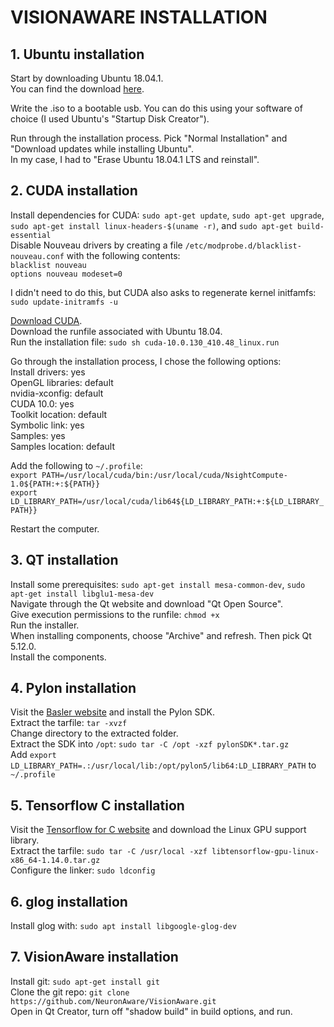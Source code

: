 # VISIONAWARE INSTALLATION

## 1. Ubuntu installation

Start by downloading Ubuntu 18.04.1.  
You can find the download [here](http://old-releases.ubuntu.com/releases/18.04.1/).  

Write the .iso to a bootable usb. You can do this using your software of choice (I used Ubuntu's "Startup Disk Creator").  

Run through the installation process. Pick "Normal Installation" and "Download updates while installing Ubuntu".  
In my case, I had to "Erase Ubuntu 18.04.1 LTS and reinstall".  


## 2. CUDA installation

Install dependencies for CUDA: `sudo apt-get update`, `sudo apt-get upgrade`, `sudo apt-get install linux-headers-$(uname -r)`, and `sudo apt-get build-essential`  
Disable Nouveau drivers by creating a file `/etc/modprobe.d/blacklist-nouveau.conf` with the following contents:  
`blacklist nouveau`  
`options nouveau modeset=0`

I didn't need to do this, but CUDA also asks to regenerate kernel initfamfs: `sudo update-initramfs -u`  

[Download CUDA](http://old-releases.ubuntu.com/releases/18.04.1/).  
Download the runfile associated with Ubuntu 18.04.  
Run the installation file: `sudo sh cuda-10.0.130_410.48_linux.run`  

Go through the installation process, I chose the following options:  
Install drivers: yes  
OpenGL libraries: default  
nvidia-xconfig: default  
CUDA 10.0: yes  
Toolkit location: default  
Symbolic link: yes  
Samples: yes  
Samples location: default  

Add the following to `~/.profile`:  
`export PATH=/usr/local/cuda/bin:/usr/local/cuda/NsightCompute-1.0${PATH:+:${PATH}}`  
`export LD_LIBRARY_PATH=/usr/local/cuda/lib64${LD_LIBRARY_PATH:+:${LD_LIBRARY_PATH}}`  

Restart the computer.  

## 3. QT installation

Install some prerequisites: `sudo apt-get install mesa-common-dev`, `sudo apt-get install libglu1-mesa-dev`  
Navigate through the Qt website and download "Qt Open Source".  
Give execution permissions to the runfile: `chmod +x`  
Run the installer.  
When installing components, choose "Archive" and refresh. Then pick Qt 5.12.0.  
Install the components.

## 4. Pylon installation

Visit the [Basler website](https://www.baslerweb.com/en/sales-support/downloads/software-downloads/pylon-5-1-0-linux-x86-64-bit/) and install the Pylon SDK.  
Extract the tarfile: `tar -xvzf`  
Change directory to the extracted folder.  
Extract the SDK into `/opt`: `sudo tar -C /opt -xzf pylonSDK*.tar.gz`  
Add `export LD_LIBRARY_PATH=.:/usr/local/lib:/opt/pylon5/lib64:LD_LIBRARY_PATH` to `~/.profile`  

## 5. Tensorflow C installation

Visit the [Tensorflow for C website](https://www.tensorflow.org/install/lang_c) and download the Linux GPU support library.  
Extract the tarfile: `sudo tar -C /usr/local -xzf libtensorflow-gpu-linux-x86_64-1.14.0.tar.gz`  
Configure the linker: `sudo ldconfig`  

## 6. glog installation

Install glog with: `sudo apt install libgoogle-glog-dev`  

## 7. VisionAware installation

Install git: `sudo apt-get install git`  
Clone the git repo: `git clone https://github.com/NeuronAware/VisionAware.git`  
Open in Qt Creator, turn off "shadow build" in build options, and run.  
